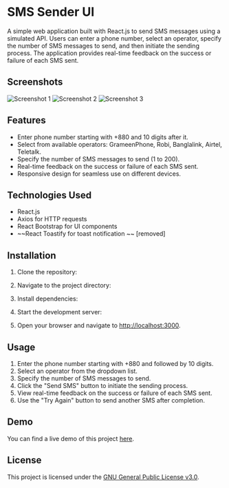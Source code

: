 # SMS Sender UI

A simple web application built with React.js to send SMS messages using a simulated API. Users can enter a phone number, select an operator, specify the number of SMS messages to send, and then initiate the sending process. The application provides real-time feedback on the success or failure of each SMS sent.

## Screenshots

![Screenshot 1](/assets/screenshot1.jpg)
![Screenshot 2](/assets/screenshot2.jpg)
![Screenshot 3](/assets/screenshot3.jpg)

## Features

- Enter phone number starting with +880 and 10 digits after it.
- Select from available operators: GrameenPhone, Robi, Banglalink, Airtel, Teletalk.
- Specify the number of SMS messages to send (1 to 200).
- Real-time feedback on the success or failure of each SMS sent.
- Responsive design for seamless use on different devices.

## Technologies Used

- React.js
- Axios for HTTP requests
- React Bootstrap for UI components
- ~~React Toastify for toast notification ~~ [removed]

## Installation

1. Clone the repository:
2. Navigate to the project directory:
3. Install dependencies:
4. Start the development server:

5. Open your browser and navigate to [http://localhost:3000](http://localhost:3000).

## Usage

1. Enter the phone number starting with +880 and followed by 10 digits.
2. Select an operator from the dropdown list.
3. Specify the number of SMS messages to send.
4. Click the "Send SMS" button to initiate the sending process.
5. View real-time feedback on the success or failure of each SMS sent.
6. Use the "Try Again" button to send another SMS after completion.

## Demo

You can find a live demo of this project [here](https://sender.botsgalaxy.com).

## License

This project is licensed under the [GNU General Public License v3.0](LICENSE).
